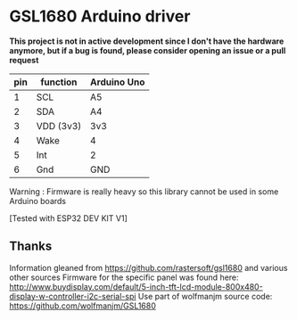 # GSL1680 Arduino driver

**This project is not in active development since I don't have the hardware anymore, but if a bug is found, please consider opening an issue or a pull request**

pin | function  | Arduino Uno
----|-----------|------------
1   | SCL       | A5
2   | SDA       | A4
3   | VDD (3v3) | 3v3
4   | Wake      | 4
5   | Int       | 2
6   | Gnd       | GND

Warning : Firmware is really heavy so this library cannot be used in some Arduino boards

[Tested with ESP32 DEV KIT V1]

## Thanks
Information gleaned from https://github.com/rastersoft/gsl1680 and various other sources
Firmware for the specific panel was found here: http://www.buydisplay.com/default/5-inch-tft-lcd-module-800x480-display-w-controller-i2c-serial-spi
Use part of wolfmanjm source code: https://github.com/wolfmanjm/GSL1680
